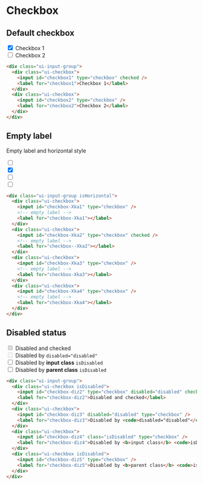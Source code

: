 # Checkbox

## Default checkbox

<section class="ui-section">
  <div class="ui-input-group">
    <div class="ui-checkbox">
      <input id="checkbox1" type="checkbox" checked />
      <label for="checkbox1">Checkbox 1</label>
    </div>
    <div class="ui-checkbox">
      <input id="checkbox2" type="checkbox" />
      <label for="checkbox2">Checkbox 2</label>
    </div>
  </div>
</section>

```html
<div class="ui-input-group">
  <div class="ui-checkbox">
    <input id="checkbox1" type="checkbox" checked />
    <label for="checkbox1">Checkbox 1</label>
  </div>
  <div class="ui-checkbox">
    <input id="checkbox2" type="checkbox" />
    <label for="checkbox2">Checkbox 2</label>
  </div>
</div>
```

## Empty label

Empty label and horizontal style

<section class="ui-section">
  <div class="ui-input-group isHorizontal">
    <div class="ui-checkbox">
      <input id="checkbox-Xka1" type="checkbox" />
      <!-- empty label -->
      <label for="checkbox-Xka1"></label>
    </div>
    <div class="ui-checkbox">
      <input id="checkbox-Xka2" type="checkbox" checked />
      <label for="checkbox--Xka2"></label>
    </div>
    <div class="ui-checkbox">
      <input id="checkbox-Xka3" type="checkbox" />
      <label for="checkbox-Xka3"></label>
    </div>
    <div class="ui-checkbox">
      <input id="checkbox-Xka4" type="checkbox" />
      <label for="checkbox-Xka4"></label>
    </div>
  </div>
</section>

```html
<div class="ui-input-group isHorizontal">
  <div class="ui-checkbox">
    <input id="checkbox-Xka1" type="checkbox" />
    <!-- empty label -->
    <label for="checkbox-Xka1"></label>
  </div>
  <div class="ui-checkbox">
    <input id="checkbox-Xka2" type="checkbox" checked />
    <!-- empty label -->
    <label for="checkbox--Xka2"></label>
  </div>
  <div class="ui-checkbox">
    <input id="checkbox-Xka3" type="checkbox" />
    <!-- empty label -->
    <label for="checkbox-Xka3"></label>
  </div>
  <div class="ui-checkbox">
    <input id="checkbox-Xka4" type="checkbox" />
    <!-- empty label -->
    <label for="checkbox-Xka4"></label>
  </div>
</div>
```

## Disabled status

<section class="ui-section">
  <div class="ui-input-group">
    <div class="ui-checkbox isDisabled">
      <input id="checkbox-diz2" type="checkbox" disabled="disabled" checked />
      <label for="checkbox-diz2">Disabled and checked</label>
    </div>
    <div class="ui-checkbox">
      <input id="checkbox-diz3" disabled="disabled" type="checkbox" />
      <label for="checkbox-diz3">Disabled by <code>disabled="disabled"</code></label>
    </div>
    <div class="ui-checkbox">
      <input id="checkbox-diz4" class="isDisabled" type="checkbox" />
      <label for="checkbox-diz4">Disabled by <b>input class</b> <code>isDisabled</code></label>
    </div>
    <div class="ui-checkbox isDisabled">
      <input id="checkbox-diz5" type="checkbox" />
      <label for="checkbox-diz5">Disabled by <b>parent class</b> <code>isDisabled</code></label>
    </div>
  </div>
</section>

```html
<div class="ui-input-group">
  <div class="ui-checkbox isDisabled">
    <input id="checkbox-diz2" type="checkbox" disabled="disabled" checked />
    <label for="checkbox-diz2">Disabled and checked</label>
  </div>
  <div class="ui-checkbox">
    <input id="checkbox-diz3" disabled="disabled" type="checkbox" />
    <label for="checkbox-diz3">Disabled by <code>disabled="disabled"</code></label>
  </div>
  <div class="ui-checkbox">
    <input id="checkbox-diz4" class="isDisabled" type="checkbox" />
    <label for="checkbox-diz4">Disabled by <b>input class</b> <code>isDisabled</code></label>
  </div>
  <div class="ui-checkbox isDisabled">
    <input id="checkbox-diz5" type="checkbox" />
    <label for="checkbox-diz5">Disabled by <b>parent class</b> <code>isDisabled</code></label>
  </div>
</div>
```
